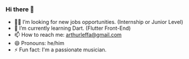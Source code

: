 ### Hi there 👋

- 👨‍💻 I’m looking for new jobs opportunities. (Internship or Junior Level)
- 🌱 I’m currently learning Dart. (Flutter Front-End)
- 📫 How to reach me: arthurleffa@gmail.com
- 😄 Pronouns: he/him
- ⚡ Fun fact: I'm a passionate musician.
